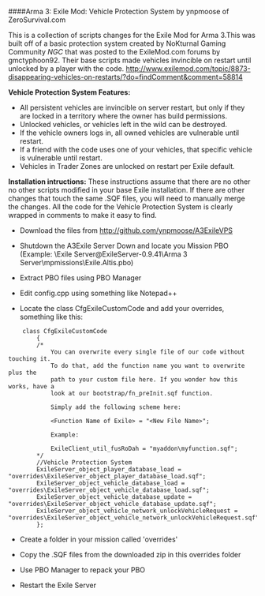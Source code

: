 ####Arma 3: Exile Mod: Vehicle Protection System by ynpmoose of ZeroSurvival.com

This is a collection of scripts changes for the Exile Mod for Arma 3.This was built off of a basic protection system created by NoKturnal Gaming Community *NGC* that was posted to the ExileMod.com forums by gmctyphoon92. Their base scripts made vehicles invincible on restart until unlocked by a player with the code.
http://www.exilemod.com/topic/8873-disappearing-vehicles-on-restarts/?do=findComment&comment=58814


**Vehicle Protection System Features:**
- All persistent vehicles are invincible on server restart, but only if they are locked in a territory where the owner has build permissions.
- Unlocked vehicles, or vehicles left in the wild can be destroyed.
- If the vehicle owners logs in, all owned vehicles are vulnerable until restart.
- If a friend with the code uses one of your vehicles, that specific vehicle is vulnerable until restart.
- Vehicles in Trader Zones are unlocked on restart per Exile default.


**Installation intructions:**
These instructions assume that there are no other no other scripts modified in your base Exile installation. If there are other changes that touch the same .SQF files, you will need to manually merge the changes. All the code for the Vehicle Protection System is clearly wrapped in comments to make it easy to find.

- Download the files from http://github.com/ynpmoose/A3ExileVPS

- Shutdown the A3Exile Server Down and locate you Mission PBO (Example: \Exile Server\@ExileServer-0.9.41\Arma 3 Server\mpmissions\Exile.Altis.pbo)

- Extract PBO files using PBO Manager

- Edit config.cpp using something like Notepad++

- Locate the class CfgExileCustomCode and add your overrides, something like this:

```
	class CfgExileCustomCode
		{
		/*
			You can overwrite every single file of our code without touching it.
			To do that, add the function name you want to overwrite plus the 
			path to your custom file here. If you wonder how this works, have a
			look at our bootstrap/fn_preInit.sqf function.
	
			Simply add the following scheme here:
	
			<Function Name of Exile> = "<New File Name>";
	
			Example:
	
			ExileClient_util_fusRoDah = "myaddon\myfunction.sqf";
		*/
		//Vehicle Protection System
		ExileServer_object_player_database_load = "overrides\ExileServer_object_player_database_load.sqf";
		ExileServer_object_vehicle_database_load = "overrides\ExileServer_object_vehicle_database_load.sqf";
		ExileServer_object_vehicle_database_update = "overrides\ExileServer_object_vehicle_database_update.sqf";
		ExileServer_object_vehicle_network_unlockVehicleRequest = "overrides\ExileServer_object_vehicle_network_unlockVehicleRequest.sqf";
		};
```

- Create a folder in your mission called 'overrides'

- Copy the .SQF files from the downloaded zip in this overrides folder

- Use PBO Manager to repack your PBO

- Restart the Exile Server
